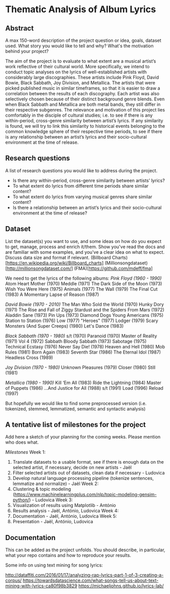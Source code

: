# Thematic Analysis of Album Lyrics

## Abstract
A max 150-word description of the project question or idea, goals, dataset used. What story you would like to tell and why? What's the motivation behind your project?

The aim of the project is to evaluate to what extent are a musical artist’s work reflective of their cultural world. More specifically, we intend to conduct topic analyses on the lyrics of well-established artists with considerably large discographies. These artists include Pink Floyd, David Bowie, Black Sabbath, Joy Division, and Metallica. The artists that were picked published music in similar timeframes, so that it is easier to draw a correlation between the results of each discography. Each artist was also selectively chosen because of their distinct background genre blends. Even when Black Sabbath and Metallica are both metal bands, they still differ in their respective subgenres. The relevance and motivation of this project lies comfortably in the disciple of cultural studies; i.e. to see if there is any within-period, cross-genre similarity between artist’s lyrics. If any similarity is found, we will try to link this similarity to historical events belonging to the common knowledge sphere of their respective time periods, to see if there is any relationship between an artist’s lyrics and their socio-cultural environment at the time of release.

## Research questions
A list of research questions you would like to address during the project.
- Is there any within-period, cross-genre similarity between artists’ lyrics?
- To what extent do lyrics from different time periods share similar content?
- To what extent do lyrics from varying musical genres share similar content?
- Is there a relationship between an artist’s lyrics and their socio-cultural environment at the time of release?


## Dataset
List the dataset(s) you want to use, and some ideas on how do you expect to get, manage, process and enrich it/them. Show you've read the docs and are familiar with some examples, and you've a clear idea on what to expect. Discuss data size and format if relevant.
(Billboard Charts)[https://en.wikipedia.org/wiki/Billboard_charts]
(Millionsongdataset)[http://millionsongdataset.com/]
(FMA)[https://github.com/mdeff/fma]

We need to get the lyrics of the following albums:
*Pink Floyd (1960 - 1990)*
Atom Heart Mother (1970)
Meddle (1971)
The Dark Side of the Moon (1973)
Wish You Were Here (1975)
Animals (1977)
The Wall (1979)
The Final Cut (1983)
A Momentary Lapse of Reason (1987)

*David Bowie (1970 - 2010)*
The Man Who Sold the World (1970)
Hunky Dory (1971)
The Rise and Fall of Ziggy Stardust and the Spiders From Mars (1972)
Aladdin Sane (1973)
Pin Ups (1973)
Diamond Dogs
Young Americans (1975)
Station to Station (1976)
Low (1977)
"Heroes" (1977)
Lodger (1979)
Scary Monsters (And Super Creeps) (1980)
Let's Dance (1983)


*Black Sabbath (1970 - 1980)*
s/t  (1970)
Paranoid (1970)
Master of Reality (1971)
Vol 4 (1972)
Sabbath Bloody Sabbath (1973)
Sabotage (1975)
Technical Ecstasy (1976)
Never Say Die! (1978)
Heaven and Hell (1980)
Mob Rules (1981)
Born Again (1983)
Seventh Star (1986)
The Eternal Idol (1987)
Headless Cross (1989)


*Joy Division (1970 - 1980)*
Unknown Pleasures (1979)
Closer (1980)
Still (1981)

*Metallica (1980 - 1990)*
Kill ‘Em All (1983)
Ride the Lightning (1984)
Master of Puppets (1986)
...And Justice for All (1988)
s/t (1991)
Load (1996)
Reload (1997)

But hopefully we would like to find some preprocessed version
(i.e. tokenized, stemmed, lemmatized, semantic and syntactic analysis)

## A tentative list of milestones for the project
Add here a sketch of your planning for the coming weeks. Please mention who does what.

*Milestones*
Week 1:
1. Translate datasets to a usable format, see if there is enough data on the selected artist, if necessary, decide on new artists - Jaël
2. Filter selected artists out of datasets, clean data if necessary - Ludovica
3. Develop natural language processing pipeline (tokenize sentences, lemmatize and normalize) - Jaël
Week 2:
4. Clustering & topic modeling (https://www.machinelearningplus.com/nlp/topic-modeling-gensim-python/) - Ludovica
Week 3:
5. Visualization of results using Matplotlib - António
6. Results analysis - Jaël, António, Ludovica
Week 4:
7. Documentation - Jaël, António, Ludovica
Week 5:
8. Presentation - Jaël, António, Ludovica


## Documentation
This can be added as the project unfolds. You should describe, in particular, what your repo contains and how to reproduce your results.

Some info on using text mining for song lyrics:


http://dataffiti.com/2016/01/17/analyzing-rap-lyrics-part-1-of-3-creating-a-corpus/
https://towardsdatascience.com/what-songs-tell-us-about-text-mining-with-lyrics-ca80f98b3829
https://michaeljohns.github.io/lyrics-lab/
